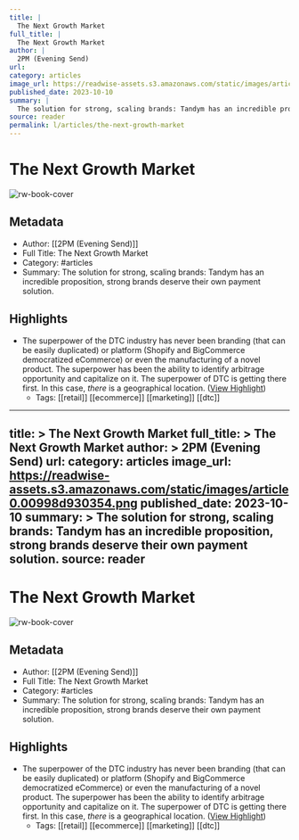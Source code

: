 ```yaml
---
title: |
  The Next Growth Market
full_title: |
  The Next Growth Market
author: |
  2PM (Evening Send)
url: 
category: articles
image_url: https://readwise-assets.s3.amazonaws.com/static/images/article0.00998d930354.png
published_date: 2023-10-10
summary: |
  The solution for strong, scaling brands: Tandym has an incredible proposition, strong brands deserve their own payment solution.
source: reader
permalink: l/articles/the-next-growth-market
---
```

# The Next Growth Market

![rw-book-cover](https://readwise-assets.s3.amazonaws.com/static/images/article0.00998d930354.png)

## Metadata
- Author: [[2PM (Evening Send)]]
- Full Title: The Next Growth Market
- Category: #articles
- Summary: The solution for strong, scaling brands: Tandym has an incredible proposition, strong brands deserve their own payment solution.

## Highlights
- The superpower of the DTC industry has never been branding (that can be easily duplicated) or platform (Shopify and BigCommerce democratized eCommerce) or even the manufacturing of a novel product. The superpower has been the ability to identify arbitrage opportunity and capitalize on it. The superpower of DTC is getting there first. In this case, *there* is a geographical location. ([View Highlight](https://read.readwise.io/read/01hcf0yt8hx8mzhzm86k2pcx12))
    - Tags: [[retail]] [[ecommerce]] [[marketing]] [[dtc]] 


---
title: >
  The Next Growth Market
full_title: >
  The Next Growth Market
author: >
  2PM (Evening Send)
url: 
category: articles
image_url: https://readwise-assets.s3.amazonaws.com/static/images/article0.00998d930354.png
published_date: 2023-10-10
summary: >
  The solution for strong, scaling brands: Tandym has an incredible proposition, strong brands deserve their own payment solution.
source: reader
---
# The Next Growth Market

![rw-book-cover](https://readwise-assets.s3.amazonaws.com/static/images/article0.00998d930354.png)

## Metadata
- Author: [[2PM (Evening Send)]]
- Full Title: The Next Growth Market
- Category: #articles
- Summary: The solution for strong, scaling brands: Tandym has an incredible proposition, strong brands deserve their own payment solution.

## Highlights
- The superpower of the DTC industry has never been branding (that can be easily duplicated) or platform (Shopify and BigCommerce democratized eCommerce) or even the manufacturing of a novel product. The superpower has been the ability to identify arbitrage opportunity and capitalize on it. The superpower of DTC is getting there first. In this case, *there* is a geographical location. ([View Highlight](https://read.readwise.io/read/01hcf0yt8hx8mzhzm86k2pcx12))
    - Tags: [[retail]] [[ecommerce]] [[marketing]] [[dtc]] 


